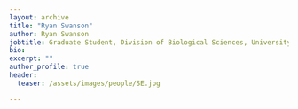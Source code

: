 ```yaml
---
layout: archive
title: "Ryan Swanson"
author: Ryan Swanson
jobtitle: Graduate Student, Division of Biological Sciences, University of Missouri-Columbia
bio:
excerpt: ""
author_profile: true
header:
  teaser: /assets/images/people/SE.jpg

---
```

